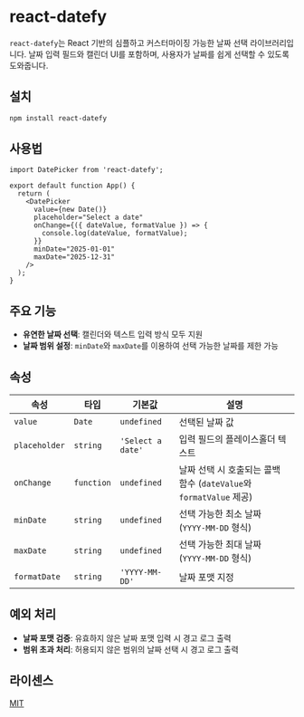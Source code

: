 # react-datefy

`react-datefy`는 React 기반의 심플하고 커스터마이징 가능한 날짜 선택 라이브러리입니다. 날짜 입력 필드와 캘린더 UI를 포함하며, 사용자가 날짜를 쉽게 선택할 수 있도록 도와줍니다.

## 설치

```bash
npm install react-datefy
```

## 사용법

```tsx
import DatePicker from 'react-datefy';

export default function App() {
  return (
    <DatePicker
      value={new Date()}
      placeholder="Select a date"
      onChange={({ dateValue, formatValue }) => {
        console.log(dateValue, formatValue);
      }}
      minDate="2025-01-01"
      maxDate="2025-12-31"
    />
  );
}
```

## 주요 기능

- **유연한 날짜 선택**: 캘린더와 텍스트 입력 방식 모두 지원
- **날짜 범위 설정**: `minDate`와 `maxDate`를 이용하여 선택 가능한 날짜를 제한 가능

## 속성

| 속성          | 타입       | 기본값            | 설명                                                               |
| ------------- | ---------- | ----------------- | ------------------------------------------------------------------ |
| `value`       | `Date`     | `undefined`       | 선택된 날짜 값                                                     |
| `placeholder` | `string`   | `'Select a date'` | 입력 필드의 플레이스홀더 텍스트                                    |
| `onChange`    | `function` | `undefined`       | 날짜 선택 시 호출되는 콜백 함수 (`dateValue`와 `formatValue` 제공) |
| `minDate`     | `string`   | `undefined`       | 선택 가능한 최소 날짜 (`YYYY-MM-DD` 형식)                          |
| `maxDate`     | `string`   | `undefined`       | 선택 가능한 최대 날짜 (`YYYY-MM-DD` 형식)                          |
| `formatDate`  | `string`   | `'YYYY-MM-DD'`    | 날짜 포맷 지정                                                     |

## 예외 처리

- **날짜 포맷 검증**: 유효하지 않은 날짜 포맷 입력 시 경고 로그 출력
- **범위 초과 처리**: 허용되지 않은 범위의 날짜 선택 시 경고 로그 출력

## 라이센스

[MIT](LICENSE)
